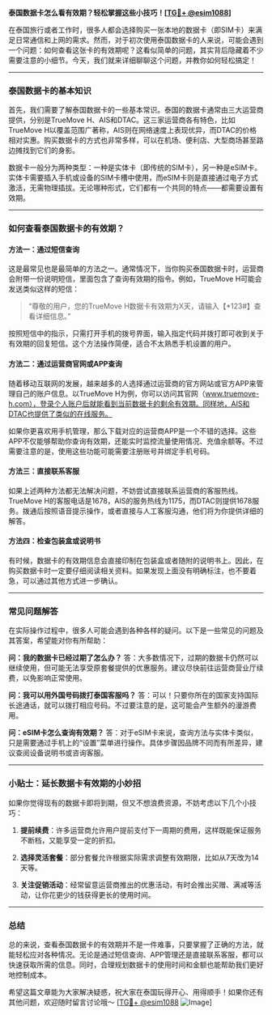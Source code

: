 **泰国数据卡怎么看有效期？轻松掌握这些小技巧！[[TG💪+ @esim1088](https://t.me/s/esim1088)]**

在泰国旅行或者工作时，很多人都会选择购买一张本地的数据卡（即SIM卡）来满足日常通信和上网的需求。然而，对于初次使用泰国数据卡的人来说，可能会遇到一个问题：如何查看这张卡的有效期呢？这看似简单的问题，其实背后隐藏着不少需要注意的小细节。今天，我们就来详细聊聊这个问题，并教你如何轻松搞定！

---

### 泰国数据卡的基本知识

首先，我们需要了解泰国数据卡的一些基本常识。泰国的数据卡通常由三大运营商提供，分别是TrueMove H、AIS和DTAC。这三家运营商各有特色，比如TrueMove H以覆盖范围广著称，AIS则在网络速度上表现优异，而DTAC的价格相对实惠。购买数据卡的方式也非常多样，可以在机场、便利店、大型商场甚至路边摊找到它们的身影。

数据卡一般分为两种类型：一种是实体卡（即传统的SIM卡），另一种是eSIM卡。实体卡需要插入手机或设备的SIM卡槽中使用，而eSIM卡则是直接通过电子方式激活，无需物理插拔。无论哪种形式，它们都有一个共同的特点——都需要设置有效期。

---

### 如何查看泰国数据卡的有效期？

#### 方法一：通过短信查询

这是最常见也是最简单的方法之一。通常情况下，当你购买泰国数据卡时，运营商会附带一份说明短信，里面包含了查询有效期的指令。例如，TrueMove H可能会发送类似这样的短信：

> “尊敬的用户，您的TrueMove H数据卡有效期为X天，请输入【*123#】查看详细信息。”

按照短信中的指示，只需打开手机的拨号界面，输入指定代码并拨打即可收到关于有效期的回复短信。这个方法操作简便，适合不太熟悉手机设置的用户。

#### 方法二：通过运营商官网或APP查询

随着移动互联网的发展，越来越多的人选择通过运营商的官方网站或官方APP来管理自己的账户信息。以TrueMove H为例，你可以访问其官网（www.truemove-h.com），登录个人账户后就能看到当前数据卡的剩余有效期。同样地，AIS和DTAC也提供了类似的在线服务。

如果你更喜欢用手机管理，那么下载对应的运营商APP是一个不错的选择。这些APP不仅能够帮助你查询有效期，还能实时监控流量使用情况、充值余额等。不过需要注意的是，使用这些功能可能需要注册账号并绑定手机号码。

#### 方法三：直接联系客服

如果上述两种方法都无法解决问题，不妨尝试直接联系运营商的客服热线。TrueMove H的客服电话是1678，AIS的服务热线为1175，而DTAC则提供1678服务。拨通后按照语音提示操作，或者直接与人工客服沟通，他们将为你提供详细的解答。

#### 方法四：检查包装盒或说明书

有时候，数据卡的有效期信息会直接印制在包装盒或者随附的说明书上。因此，在购买数据卡时一定要仔细阅读相关资料。如果发现上面没有明确标注，也不要着急，可以通过其他方式进一步确认。

---

### 常见问题解答

在实际操作过程中，很多人可能会遇到各种各样的疑问。以下是一些常见的问题及其答案，希望能对你有所帮助：

**问：我的数据卡已经过期了怎么办？**
答：大多数情况下，过期的数据卡仍然可以继续使用，但可能无法享受原套餐提供的优惠服务。建议尽快前往运营商营业厅续费，以免影响正常使用。

**问：我可以用外国号码拨打泰国客服吗？**
答：可以！只要你所在的国家支持国际长途通话，就可以拨打相应号码。不过要注意的是，这可能会产生额外的漫游费用。

**问：eSIM卡怎么查询有效期？**
答：对于eSIM卡来说，查询方法与实体卡类似，只是需要通过手机上的“设置”菜单进行操作。具体步骤因品牌不同而有所差异，建议查阅设备说明书或咨询客服。

---

### 小贴士：延长数据卡有效期的小妙招

如果你觉得现有的数据卡即将到期，但又不想浪费资源，不妨考虑以下几个小技巧：

1. **提前续费**：许多运营商允许用户提前支付下一周期的费用，这样既能保证服务不断档，又能享受一定的折扣。
   
2. **选择灵活套餐**：部分套餐允许根据实际需求调整有效期限，比如从7天改为14天等。

3. **关注促销活动**：经常留意运营商推出的优惠活动，有时会推出买赠、满减等活动，让你花更少的钱获得更长的使用时间。

---

### 总结

总的来说，查看泰国数据卡的有效期并不是一件难事，只要掌握了正确的方法，就能轻松应对各种情况。无论是通过短信查询、APP管理还是直接联系客服，都可以快速获取所需的信息。同时，合理规划数据卡的使用时间和金额也能帮助我们更好地控制成本。

希望这篇文章能为大家解决疑惑，祝大家在泰国玩得开心、用得顺手！如果你还有其他问题，欢迎随时留言讨论哦～ [[TG💪+ @esim1088](https://t.me/s/esim1088) ![Image](https://i.postimg.cc/4NQfJmqS/Snipaste-2025-05-13-00-14-12.png)]